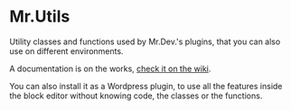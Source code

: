 # Mr.Utils

Utility classes and functions used by Mr.Dev.'s plugins, that you can also use on different environments.

A documentation is on the works, [check it on the wiki](https://github.com/marcosrego-web/mr-utils/wiki).

You can also install it as a Wordpress plugin, to use all the features inside the block editor without knowing code, the classes or the functions.
